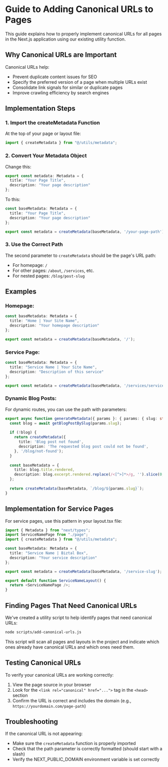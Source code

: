 # Guide to Adding Canonical URLs to Pages

This guide explains how to properly implement canonical URLs for all pages in the Next.js application using our existing utility function.

## Why Canonical URLs are Important

Canonical URLs help:
- Prevent duplicate content issues for SEO
- Specify the preferred version of a page when multiple URLs exist
- Consolidate link signals for similar or duplicate pages
- Improve crawling efficiency by search engines

## Implementation Steps

### 1. Import the createMetadata Function

At the top of your page or layout file:

```typescript
import { createMetadata } from "@/utils/metadata";
```

### 2. Convert Your Metadata Object

Change this:
```typescript
export const metadata: Metadata = {
  title: "Your Page Title",
  description: "Your page description"
};
```

To this:
```typescript
const baseMetadata: Metadata = {
  title: "Your Page Title",
  description: "Your page description"
};

export const metadata = createMetadata(baseMetadata, '/your-page-path');
```

### 3. Use the Correct Path

The second parameter to `createMetadata` should be the page's URL path:
- For homepage: `/`
- For other pages: `/about`, `/services`, etc.
- For nested pages: `/blog/post-slug`

## Examples

### Homepage:
```typescript
const baseMetadata: Metadata = {
  title: "Home | Your Site Name",
  description: "Your homepage description"
};

export const metadata = createMetadata(baseMetadata, '/');
```

### Service Page:
```typescript
const baseMetadata: Metadata = {
  title: "Service Name | Your Site Name",
  description: "Description of this service"
};

export const metadata = createMetadata(baseMetadata, '/services/service-name');
```

### Dynamic Blog Posts:
For dynamic routes, you can use the path with parameters:

```typescript
export async function generateMetadata({ params }: { params: { slug: string } }): Promise<Metadata> {
  const blog = await getBlogPostBySlug(params.slug);
  
  if (!blog) {
    return createMetadata({
      title: 'Blog post not found',
      description: 'The requested blog post could not be found',
    }, '/blog/not-found');
  }
  
  const baseMetadata = {
    title: blog.title.rendered,
    description: blog.excerpt.rendered.replace(/<[^>]*>/g, '').slice(0, 160),
  };
  
  return createMetadata(baseMetadata, `/blog/${params.slug}`);
}
```

## Implementation for Service Pages

For service pages, use this pattern in your layout.tsx file:

```typescript
import { Metadata } from "next/types";
import ServiceNamePage from "./page";
import { createMetadata } from "@/utils/metadata";

const baseMetadata: Metadata = {
  title: "Service Name | Biztal Box",
  description: "Your service description"
};

export const metadata = createMetadata(baseMetadata, '/service-slug');

export default function ServiceNameLayout() {
  return <ServiceNamePage />;
}
```

## Finding Pages That Need Canonical URLs

We've created a utility script to help identify pages that need canonical URLs:

```bash
node scripts/add-canonical-urls.js
```

This script will scan all pages and layouts in the project and indicate which ones already have canonical URLs and which ones need them.

## Testing Canonical URLs

To verify your canonical URLs are working correctly:
1. View the page source in your browser
2. Look for the `<link rel="canonical" href="...">` tag in the `<head>` section
3. Confirm the URL is correct and includes the domain (e.g., `https://yourdomain.com/page-path`)

## Troubleshooting

If the canonical URL is not appearing:
- Make sure the `createMetadata` function is properly imported
- Check that the path parameter is correctly formatted (should start with a slash)
- Verify the NEXT_PUBLIC_DOMAIN environment variable is set correctly 